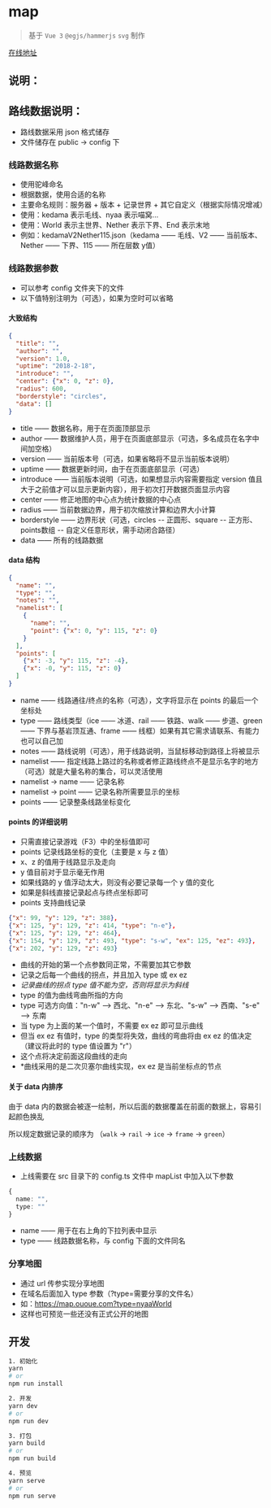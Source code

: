 # map

> 基于 `Vue 3` `@egjs/hammerjs` `svg` 制作

[在线地址](https://map.ououe.com)

## 说明：

## 路线数据说明：

- 路线数据采用 json 格式储存
- 文件储存在 public -> config 下

### 线路数据名称

- 使用驼峰命名
- 根据数据，使用合适的名称
- 主要命名规则：服务器 + 版本 + 记录世界 + 其它自定义（根据实际情况增减）
- 使用：kedama 表示毛线、nyaa 表示喵窝...
- 使用：World 表示主世界、Nether 表示下界、End 表示末地
- 例如：kedamaV2Nether115.json（kedama —— 毛线、V2 —— 当前版本、Nether —— 下界、115 —— 所在层数 y值）

### 线路数据参数

- 可以参考 config 文件夹下的文件
- 以下值特别注明为（可选），如果为空时可以省略

#### 大致结构

```json
{
  "title": "",
  "author": "",
  "version": 1.0,
  "uptime": "2018-2-18",
  "introduce": "",
  "center": {"x": 0, "z": 0},
  "radius": 600,
  "borderstyle": "circles",
  "data": []
}
```
- title —— 数据名称，用于在页面顶部显示
- author —— 数据维护人员，用于在页面底部显示（可选，多名成员在名字中间加空格）
- version —— 当前版本号（可选，如果省略将不显示当前版本说明）
- uptime —— 数据更新时间，由于在页面底部显示（可选）
- introduce —— 当前版本说明（可选，如果想显示内容需要指定 version 值且大于之前值才可以显示更新内容），用于初次打开数据页面显示内容
- center —— 修正地图的中心点为统计数据的中心点
- radius —— 当前数据边界，用于初次缩放计算和边界大小计算
- borderstyle —— 边界形状（可选，circles -- 正圆形、square -- 正方形、points数组 -- 自定义任意形状，需手动闭合路径）
- data —— 所有的线路数据

#### data 结构

```json
{
  "name": "",
  "type": "",
  "notes": "",
  "namelist": [
    {
      "name": "",
      "point": {"x": 0, "y": 115, "z": 0}
    }
  ],
  "points": [
    {"x": -3, "y": 115, "z": -4},
    {"x": -0, "y": 115, "z": 0}
  ]
}
```
- name —— 线路通往/终点的名称（可选），文字将显示在 points 的最后一个坐标处
- type —— 路线类型（ice —— 冰道、rail —— 铁路、walk —— 步道、green —— 下界与基岩顶互通、frame —— 线框）如果有其它需求请联系、有能力也可以自己加
- notes —— 路线说明（可选），用于线路说明，当鼠标移动到路径上将被显示
- namelist —— 指定线路上路过的名称或者修正路线终点不是显示名字的地方（可选）就是大量名称的集合，可以灵活使用
- namelist -> name —— 记录名称
- namelist -> point —— 记录名称所需要显示的坐标
- points —— 记录整条线路坐标变化

#### points 的详细说明

- 只需直接记录游戏（F3）中的坐标值即可
- points 记录线路坐标的变化（主要是 x 与 z 值）
- x、z 的值用于线路显示及走向
- y 值目前对于显示毫无作用
- 如果线路的 y 值浮动太大，则没有必要记录每一个 y 值的变化
- 如果是斜线直接记录起点与终点坐标即可
- points 支持曲线记录

```json
{"x": 99, "y": 129, "z": 388},
{"x": 125, "y": 129, "z": 414, "type": "n-e"},
{"x": 125, "y": 129, "z": 464},
{"x": 154, "y": 129, "z": 493, "type": "s-w", "ex": 125, "ez": 493},
{"x": 202, "y": 129, "z": 493}
```
- 曲线的开始的第一个点参数同正常，不需要加其它参数
- 记录之后每一个曲线的拐点，并且加入 type 或 ex ez
- *记录曲线的拐点 type 值不能为空，否则将显示为斜线*
- type 的值为曲线弯曲所指的方向
- type 可选方向值："n-w" —> 西北、"n-e" —> 东北、"s-w" —> 西南、"s-e" —> 东南
- 当 type 为上面的某一个值时，不需要 ex ez 即可显示曲线
- 但当 ex ez 有值时，type 的类型将失效，曲线的弯曲将由 ex ez 的值决定（建议将此时的 type 值设置为 "r"）
- 这个点将决定前面这段曲线的走向
- *曲线采用的是二次贝塞尔曲线实现，ex ez 是当前坐标点的节点

#### 关于 data 内排序

由于 data 内的数据会被逐一绘制，所以后面的数据覆盖在前面的数据上，容易引起颜色换乱

所以规定数据记录的顺序为 （`walk` -> `rail` -> `ice` -> `frame` -> `green`）

### 上线数据

-  上线需要在 src 目录下的 config.ts 文件中 mapList 中加入以下参数
```ts
{
  name: "",
  type: ""
}
```
- name —— 用于在右上角的下拉列表中显示
- type —— 线路数据名称，与 config 下面的文件同名

### 分享地图

- 通过 url 传参实现分享地图
- 在域名后面加入 type 参数（?type=需要分享的文件名）
- 如：https://map.ououe.com?type=nyaaWorld
- 这样也可预览一些还没有正式公开的地图

## 开发

``` sh
1. 初始化
yarn
# or
npm run install

2. 开发
yarn dev
# or
npm run dev

3. 打包
yarn build
# or
npm run build

4. 预览
yarn serve
# or
npm run serve
```
